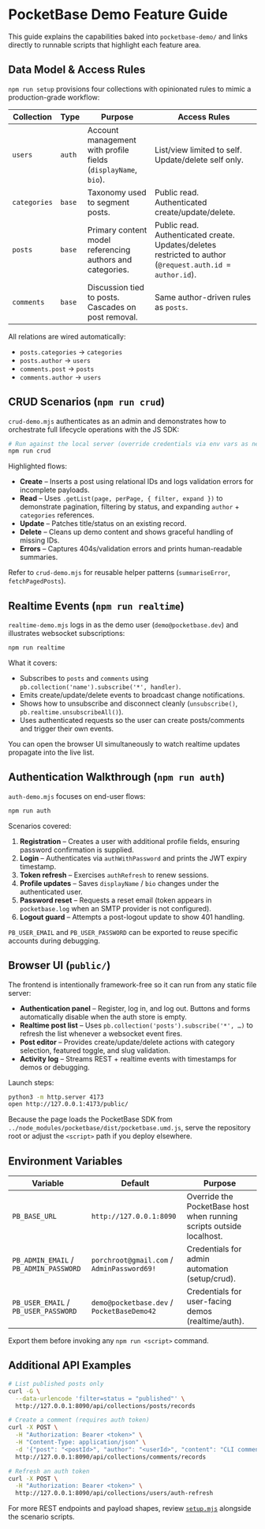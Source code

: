 # PocketBase Demo Feature Guide

This guide explains the capabilities baked into `pocketbase-demo/` and links directly to runnable scripts that highlight each feature area.

## Data Model & Access Rules

`npm run setup` provisions four collections with opinionated rules to mimic a production-grade workflow:

| Collection | Type | Purpose | Access Rules |
| ---------- | ---- | ------- | ------------ |
| `users` | `auth` | Account management with profile fields (`displayName`, `bio`). | List/view limited to self. Update/delete self only. | 
| `categories` | `base` | Taxonomy used to segment posts. | Public read. Authenticated create/update/delete. |
| `posts` | `base` | Primary content model referencing authors and categories. | Public read. Authenticated create. Updates/deletes restricted to author (`@request.auth.id = author.id`). |
| `comments` | `base` | Discussion tied to posts. Cascades on post removal. | Same author-driven rules as `posts`. |

All relations are wired automatically:

- `posts.categories` → `categories`
- `posts.author` → `users`
- `comments.post` → `posts`
- `comments.author` → `users`

## CRUD Scenarios (`npm run crud`)

`crud-demo.mjs` authenticates as an admin and demonstrates how to orchestrate full lifecycle operations with the JS SDK:

```bash
# Run against the local server (override credentials via env vars as needed)
npm run crud
```

Highlighted flows:

- **Create** – Inserts a post using relational IDs and logs validation errors for incomplete payloads.
- **Read** – Uses `.getList(page, perPage, { filter, expand })` to demonstrate pagination, filtering by status, and expanding `author` + `categories` references.
- **Update** – Patches title/status on an existing record.
- **Delete** – Cleans up demo content and shows graceful handling of missing IDs.
- **Errors** – Captures 404s/validation errors and prints human-readable summaries.

Refer to `crud-demo.mjs` for reusable helper patterns (`summariseError`, `fetchPagedPosts`).

## Realtime Events (`npm run realtime`)

`realtime-demo.mjs` logs in as the demo user (`demo@pocketbase.dev`) and illustrates websocket subscriptions:

```bash
npm run realtime
```

What it covers:

- Subscribes to `posts` and `comments` using `pb.collection('name').subscribe('*', handler)`.
- Emits create/update/delete events to broadcast change notifications.
- Shows how to unsubscribe and disconnect cleanly (`unsubscribe()`, `pb.realtime.unsubscribeAll()`).
- Uses authenticated requests so the user can create posts/comments and trigger their own events.

You can open the browser UI simultaneously to watch realtime updates propagate into the live list.

## Authentication Walkthrough (`npm run auth`)

`auth-demo.mjs` focuses on end-user flows:

```bash
npm run auth
```

Scenarios covered:

1. **Registration** – Creates a user with additional profile fields, ensuring password confirmation is supplied.
2. **Login** – Authenticates via `authWithPassword` and prints the JWT expiry timestamp.
3. **Token refresh** – Exercises `authRefresh` to renew sessions.
4. **Profile updates** – Saves `displayName` / `bio` changes under the authenticated user.
5. **Password reset** – Requests a reset email (token appears in `pocketbase.log` when an SMTP provider is not configured).
6. **Logout guard** – Attempts a post-logout update to show 401 handling.

`PB_USER_EMAIL` and `PB_USER_PASSWORD` can be exported to reuse specific accounts during debugging.

## Browser UI (`public/`)

The frontend is intentionally framework-free so it can run from any static file server:

- **Authentication panel** – Register, log in, and log out. Buttons and forms automatically disable when the auth store is empty.
- **Realtime post list** – Uses `pb.collection('posts').subscribe('*', …)` to refresh the list whenever a websocket event fires.
- **Post editor** – Provides create/update/delete actions with category selection, featured toggle, and slug validation.
- **Activity log** – Streams REST + realtime events with timestamps for demos or debugging.

Launch steps:

```bash
python3 -m http.server 4173
open http://127.0.0.1:4173/public/
```

Because the page loads the PocketBase SDK from `../node_modules/pocketbase/dist/pocketbase.umd.js`, serve the repository root or adjust the `<script>` path if you deploy elsewhere.

## Environment Variables

| Variable | Default | Purpose |
| -------- | ------- | ------- |
| `PB_BASE_URL` | `http://127.0.0.1:8090` | Override the PocketBase host when running scripts outside localhost. |
| `PB_ADMIN_EMAIL` / `PB_ADMIN_PASSWORD` | `porchroot@gmail.com` / `AdminPassword69!` | Credentials for admin automation (setup/crud). |
| `PB_USER_EMAIL` / `PB_USER_PASSWORD` | `demo@pocketbase.dev` / `PocketBaseDemo42` | Credentials for user-facing demos (realtime/auth). |

Export them before invoking any `npm run <script>` command.

## Additional API Examples

```bash
# List published posts only
curl -G \
  --data-urlencode 'filter=status = "published"' \
  http://127.0.0.1:8090/api/collections/posts/records

# Create a comment (requires auth token)
curl -X POST \
  -H "Authorization: Bearer <token>" \
  -H "Content-Type: application/json" \
  -d '{"post": "<postId>", "author": "<userId>", "content": "CLI comment"}' \
  http://127.0.0.1:8090/api/collections/comments/records

# Refresh an auth token
curl -X POST \
  -H "Authorization: Bearer <token>" \
  http://127.0.0.1:8090/api/collections/users/auth-refresh
```

For more REST endpoints and payload shapes, review [`setup.mjs`](./setup.mjs) alongside the scenario scripts.
